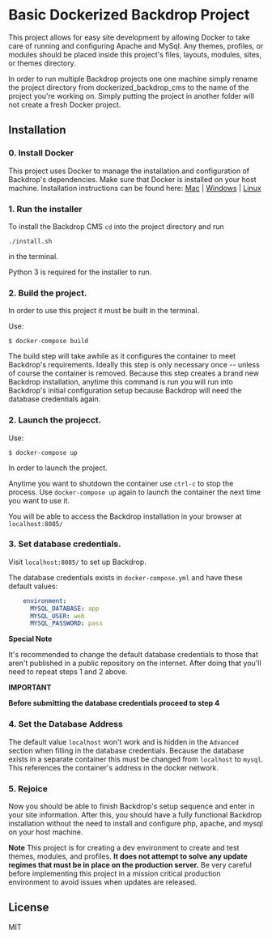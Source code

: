 # Basic Dockerized Backdrop Project

This project allows for easy site development by allowing Docker to take care of running and configuring Apache and MySql. Any themes, profiles, or modules should be placed inside this project's files, layouts, modules, sites, or themes directory.

In order to run multiple Backdrop projects one one machine simply rename the project directory from dockerized_backdrop_cms to the name of the project you're working on. Simply putting the project in another folder will not create a fresh Docker project.

## Installation

### 0. Install Docker
This project uses Docker to manage the installation and configuration of Backdrop's dependencies. Make sure that Docker is installed on your host machine. Installation instructions can be found here: [Mac](https://docs.docker.com/v17.12/docker-for-mac/install/)  |  [Windows](https://docs.docker.com/docker-for-windows/install/)  |  [Linux](https://docs.docker.com/install/linux/docker-ce/ubuntu/)

### 1. Run the installer

To install the Backdrop CMS `cd` into the project directory and run

```
./install.sh
```
in the terminal.

Python 3 is required for the installer to run.

### 2. Build the project.

In order to use this project it must be built in the terminal. 

Use:

```
$ docker-compose build
```

The build step will take awhile as it configures the container to meet Backdrop's requirements. Ideally this step is only necessary once -- unless of course the container is removed. Because this step creates a brand new Backdrop installation, anytime this command is run you will run into Backdrop's initial configuration setup because Backdrop will need the database credentials again.

### 2. Launch the projecct.

Use:

```
$ docker-compose up
```

In order to launch the project. 

Anytime you want to shutdown the container use `ctrl-c` to stop the process. Use `docker-compose up` again to launch the container the next time you want to use it.

You will be able to access the Backdrop installation in your browser at `localhost:8085/`

### 3. Set database credentials.

Visit `localhost:8085/` to set up Backdrop.

The database credentials exists in `docker-compose.yml` and have these default values: 

```yml
    environment:
      MYSQL_DATABASE: app
      MYSQL_USER: web
      MYSQL_PASSWORD: pass
```

**Special Note**

It's recommended to change the default database credentials to those that aren't published in a public repository on the internet. After doing that you'll need to repeat steps 1 and 2 above.

**IMPORTANT**

**Before submitting the database credentials proceed to step 4**

### 4. Set the Database Address
The default value `localhost` won't work and is hidden in the `Advanced` section when filling in the database credentials.
Because the database exists in a separate container this must be changed from `localhost` to `mysql`. This references the container's address in the docker network.

### 5. Rejoice
Now you should be able to finish Backdrop's setup sequence and enter in your site information. 
After this, you should have a fully functional Backdrop installation without the need to install and configure php, apache, and mysql on your host machine. 

**Note**
This project is for creating a dev environment to create and test themes, modules, and profiles. **It does not attempt to solve any update regimes that must be in place on the production server.** Be very careful before implementing this project in a mission critical production environment to avoid issues when updates are released.

## License
MIT